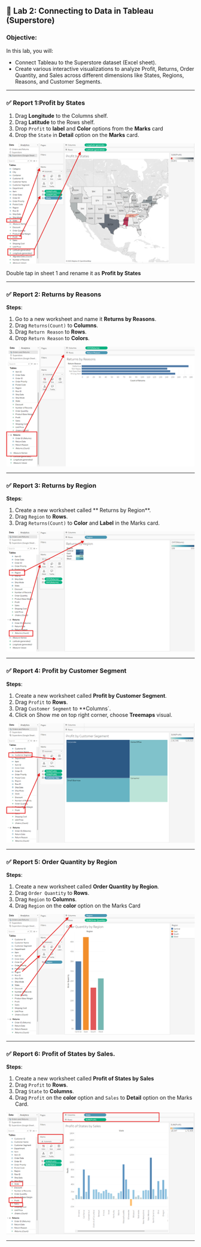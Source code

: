 

## 📘 Lab 2: Connecting to Data in Tableau (Superstore) 

### Objective:

In this lab, you will:

- Connect Tableau to the Superstore dataset (Excel sheet).
- Create various interactive visualizations to analyze Profit, Returns, Order Quantity, and Sales across different dimensions like States, Regions, Reasons, and Customer Segments.

---

### ✅ **Report 1:Profit by States**

1. Drag **Longitude** to the Columns shelf.
2. Drag **Latitude** to the Rows shelf.
3. Drop `Profit` to **label** and **Color** options from the **Marks** card
4. Drop the `State` in **Detail** option on the **Marks** card.

![](https://github.com/Neha-Chiluka/tableau-fundamentals/blob/master/pic_2/1.png?raw=true)

Double tap in sheet 1 and rename it as **Profit by States**


---

### ✅ **Report 2: Returns by Reasons**


**Steps**:
1. Go to a new worksheet and name it **Returns by Reasons**.
2. Drag `Returns(Count)` to **Columns**.
3. Drag `Return Reason` to **Rows**.
4. Drop `Return Reason` to **Colors**.

![](https://github.com/Neha-Chiluka/tableau-fundamentals/blob/master/pic_2/2.png?raw=true)

---

### ✅ **Report 3: Returns by Region**


**Steps**:
1. Create a new worksheet called ** Returns by Region**.
2. Drag `Region` to **Rows**.
3. Drag `Returns(Count)` to **Color** and **Label** in the Marks card.

![](https://github.com/Neha-Chiluka/tableau-fundamentals/blob/master/pic_2/3.png?raw=true)

-------------


### ✅ **Report 4: Profit by Customer Segment**


**Steps**:
1. Create a new worksheet called **Profit by Customer Segment**.
2. Drag `Profit` to **Rows**.
3. Drag `Customer Segment` to **Columns`.
4. Click on Show me on top right corner, choose **Treemaps** visual.


![](https://github.com/Neha-Chiluka/tableau-fundamentals/blob/master/pic_2/4.png?raw=true)

----------------


### ✅ **Report 5: Order Quantity by Region**


**Steps**:
1. Create a new worksheet called **Order Quantity by Region**.
2. Drag `Order Quantity` to **Rows**.
3. Drag `Region` to **Columns**.
4. Drag `Region` on the **color** option on the Marks Card

![](https://github.com/Neha-Chiluka/tableau-fundamentals/blob/master/pic_2/5.png?raw=true)


-------------

### ✅ Report 6: Profit of States by Sales.


**Steps**:
1. Create a new worksheet called **Profit of States by Sales**
2. Drag `Profit` to **Rows**.
3. Drag `State` to **Columns**.
4. Drag `Profit` on the **color** option and `Sales` to **Detail** option on the Marks Card.


![](https://github.com/Neha-Chiluka/tableau-fundamentals/blob/master/pic_2/6.png?raw=true)


-------------------


